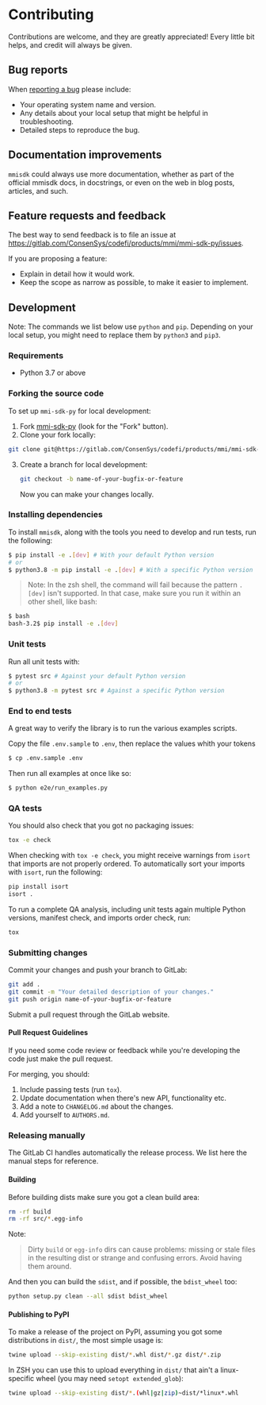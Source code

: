 # Contributing

Contributions are welcome, and they are greatly appreciated! Every
little bit helps, and credit will always be given.

## Bug reports

When [reporting a bug](https://https://gitlab.com/ConsenSys/codefi/products/mmi/mmi-sdk-py/xavier.brochard/mmi-sdk-py/issues>) please include:

-   Your operating system name and version.
-   Any details about your local setup that might be helpful in troubleshooting.
-   Detailed steps to reproduce the bug.

## Documentation improvements

`mmisdk` could always use more documentation, whether as part of the
official mmisdk docs, in docstrings, or even on the web in blog posts,
articles, and such.

## Feature requests and feedback

The best way to send feedback is to file an issue at https://gitlab.com/ConsenSys/codefi/products/mmi/mmi-sdk-py/issues.

If you are proposing a feature:

-   Explain in detail how it would work.
-   Keep the scope as narrow as possible, to make it easier to implement.

## Development

Note: The commands we list below use `python` and `pip`. Depending on your local setup, you might need to replace them by `python3` and `pip3`.

### Requirements

-   Python 3.7 or above

### Forking the source code

To set up `mmi-sdk-py` for local development:

1. Fork [mmi-sdk-py](https://gitlab.com/ConsenSys/codefi/products/mmi/mmi-sdk-py) (look for the "Fork" button).
2. Clone your fork locally:

```bash
git clone git@https://gitlab.com/ConsenSys/codefi/products/mmi/mmi-sdk-py:YOURNAME/mmi-sdk-py.git
```

3. Create a branch for local development:

    ```bash
    git checkout -b name-of-your-bugfix-or-feature
    ```

    Now you can make your changes locally.

### Installing dependencies

To install `mmisdk`, along with the tools you need to develop and run tests, run the following:

```bash
$ pip install -e .[dev] # With your default Python version
# or
$ python3.8 -m pip install -e .[dev] # With a specific Python version
```

> Note: In the zsh shell, the command will fail because the pattern `.[dev]` isn't supported. In that case, make sure you run it within an other shell, like bash:

```bash
$ bash
bash-3.2$ pip install -e .[dev]
```

### Unit tests

Run all unit tests with:

```bash
$ pytest src # Against your default Python version
# or
$ python3.8 -m pytest src # Against a specific Python version
```

### End to end tests

A great way to verify the library is to run the various examples scripts.

Copy the file `.env.sample` to `.env`, then replace the values whith your tokens

```bash
$ cp .env.sample .env
```

Then run all examples at once like so:

```bash
$ python e2e/run_examples.py
```

### QA tests

You should also check that you got no packaging issues:

```bash
tox -e check
```

When checking with `tox -e check`, you might receive warnings from `isort` that imports are not properly ordered. To automatically sort your imports with `isort`, run the following:

```bash
pip install isort
isort .
```

To run a complete QA analysis, including unit tests again multiple Python versions, manifest check, and imports order check, run:

```bash
tox
```

### Submitting changes

Commit your changes and push your branch to GitLab:

```bash
git add .
git commit -m "Your detailed description of your changes."
git push origin name-of-your-bugfix-or-feature
```

Submit a pull request through the GitLab website.

#### Pull Request Guidelines

If you need some code review or feedback while you're developing the code just make the pull request.

For merging, you should:

1. Include passing tests (run `tox`).
2. Update documentation when there's new API, functionality etc.
3. Add a note to `CHANGELOG.md` about the changes.
4. Add yourself to `AUTHORS.md`.

### Releasing manually

The GitLab CI handles automatically the release process. We list here the manual steps for reference.

#### Building

Before building dists make sure you got a clean build area:

```bash
rm -rf build
rm -rf src/*.egg-info
```

Note:

> Dirty `build` or `egg-info` dirs can cause problems: missing or stale files in the resulting dist or strange and confusing errors. Avoid having them around.

And then you can build the `sdist`, and if possible, the `bdist_wheel` too:

```bash
python setup.py clean --all sdist bdist_wheel
```

#### Publishing to PyPI

To make a release of the project on PyPI, assuming you got some distributions in `dist/`, the most simple usage is:

```bash
twine upload --skip-existing dist/*.whl dist/*.gz dist/*.zip
```

In ZSH you can use this to upload everything in `dist/` that ain't a linux-specific wheel (you may need `setopt extended_glob`):

```bash
twine upload --skip-existing dist/*.(whl|gz|zip)~dist/*linux*.whl
```
